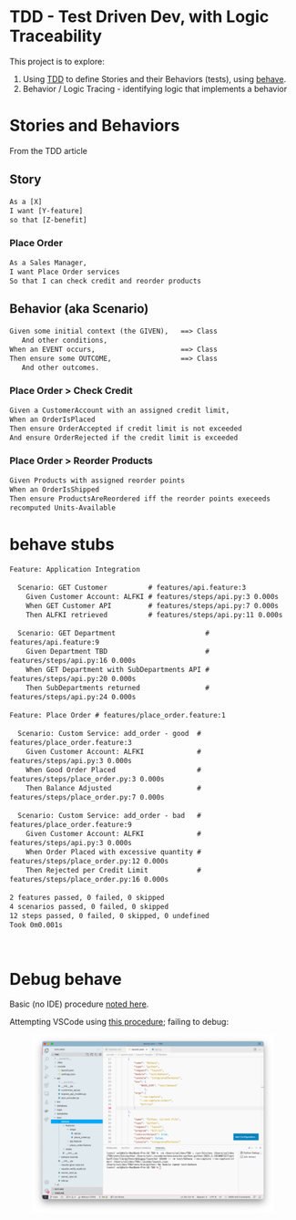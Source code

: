 # TDD - Test Driven Dev, with Logic Traceability

This project is to explore:

1. Using [TDD](http://dannorth.net/introducing-bdd/) to define Stories and their Behaviors (tests), using [behave](https://behave.readthedocs.io/en/stable/tutorial.html).
2. Behavior / Logic Tracing - identifying logic that implements a behavior

# Stories and Behaviors

From the TDD article

## Story
```
As a [X]
I want [Y-feature]
so that [Z-benefit]
```

### Place Order
```
As a Sales Manager,
I want Place Order services
So that I can check credit and reorder products
```


## Behavior (aka Scenario)
```
Given some initial context (the GIVEN),   ==> Class
   And other conditions,
When an EVENT occurs,                     ==> Class
Then ensure some OUTCOME,                 ==> Class
   And other outcomes.
```

### Place Order > Check Credit
```
Given a CustomerAccount with an assigned credit limit,
When an OrderIsPlaced
Then ensure OrderAccepted if credit limit is not exceeded
And ensure OrderRejected if the credit limit is exceeded
```
### Place Order > Reorder Products
```
Given Products with assigned reorder points
When an OrderIsShipped
Then ensure ProductsAreReordered iff the reorder points execeeds recomputed Units-Available
```

# behave stubs

```
Feature: Application Integration 

  Scenario: GET Customer          # features/api.feature:3
    Given Customer Account: ALFKI # features/steps/api.py:3 0.000s
    When GET Customer API         # features/steps/api.py:7 0.000s
    Then ALFKI retrieved          # features/steps/api.py:11 0.000s

  Scenario: GET Department                      # features/api.feature:9
    Given Department TBD                        # features/steps/api.py:16 0.000s
    When GET Department with SubDepartments API # features/steps/api.py:20 0.000s
    Then SubDepartments returned                # features/steps/api.py:24 0.000s

Feature: Place Order # features/place_order.feature:1

  Scenario: Custom Service: add_order - good  # features/place_order.feature:3
    Given Customer Account: ALFKI             # features/steps/api.py:3 0.000s
    When Good Order Placed                    # features/steps/place_order.py:3 0.000s
    Then Balance Adjusted                     # features/steps/place_order.py:7 0.000s

  Scenario: Custom Service: add_order - bad   # features/place_order.feature:9
    Given Customer Account: ALFKI             # features/steps/api.py:3 0.000s
    When Order Placed with excessive quantity # features/steps/place_order.py:12 0.000s
    Then Rejected per Credit Limit            # features/steps/place_order.py:16 0.000s

2 features passed, 0 failed, 0 skipped
4 scenarios passed, 0 failed, 0 skipped
12 steps passed, 0 failed, 0 skipped, 0 undefined
Took 0m0.001s
```

&nbsp;&nbsp;

# Debug behave

Basic (no IDE) procedure [noted here](https://921kiyo.com/debugging-the-Python-behave-test/).

Attempting VSCode using [this procedure](https://qxf2.com/blog/run-python-behave-from-visual-studio-code/); failing to debug:

<figure><img src="https://github.com/valhuber/TDD/blob/main/images/debug-fails.png?raw=true"></figure>
